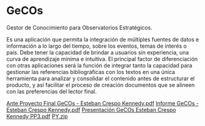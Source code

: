 # GeCOs

Gestor de Conocimiento para Observatorios Estratégicos.

Es una aplicación que permita la integración de múltiples fuentes de datos e información a lo largo del tiempo, sobre los eventos, temas de interés o país. Debe tener la capacidad de brindar a usuarios sin experiencia, una curva de aprendizaje mínima e intuitiva. El principal factor de diferenciación con otras aplicaciones será la función de integrar tanto la capacidad para gestionar las referencias bibliográficas con los textos en una única herramienta para analizar y consolidar el contenido antes de estructurar el producto, y así facilitar el proceso de creación documentos que se alineen con las preferencias del lector final. 

[Ante Proyecto Final GeCOs - Esteban Crespo Kennedy.pdf](https://github.com/E-CK/Clima/files/10935597/Ante.Proyecto.Final.GeCOs.-.Esteban.Crespo.Kennedy.pdf)
[Informe GeCOs - Esteban Crespo Kennedy.pdf](https://github.com/E-CK/Clima/files/10935598/Informe.GeCOs.-.Esteban.Crespo.Kennedy.pdf)
[Presentación GeCOs Esteban Crespo Kennedy PP3.pdf](https://github.com/E-CK/Clima/files/10935599/Presentacion.GeCOs.Esteban.Crespo.Kennedy.PP3.pdf)
[PY.zip](https://github.com/E-CK/Clima/files/10935600/PY.zip)
